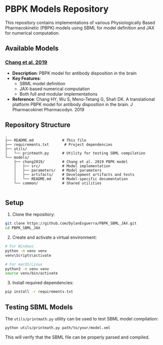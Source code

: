# PBPK Models Repository

This repository contains implementations of various Physiologically Based Pharmacokinetic (PBPK) models using SBML for model definition and JAX for numerical computation.

## Available Models

### [Chang et al. 2019](models/chang2019/)
- **Description**: PBPK model for antibody disposition in the brain
- **Key Features**:
  - SBML model definition
  - JAX-based numerical computation
  - Both full and modular implementations
- **Reference**: Chang HY, Wu S, Meno-Tetang G, Shah DK. A translational platform PBPK model for antibody disposition in the brain. J Pharmacokinet Pharmacodyn. 2019

## Repository Structure
```
.
├── README.md             # This file
├── requirements.txt       # Project dependencies
├── utils/
│   └── printmath.py      # Utility for testing SBML compilation
└── models/
    ├── chang2019/        # Chang et al. 2019 PBPK model
    │   ├── src/          # Model implementation
    │   ├── parameters/   # Model parameters
    │   ├── artifacts/    # Development artifacts and tests
    │   └── README.md     # Model-specific documentation
    └── common/           # Shared utilities
    
```

## Setup

1. Clone the repository:
```bash
git clone https://github.com/DylanEsguerra/PBPK_SBML_JAX.git
cd PBPK_SBML_JAX
```

2. Create and activate a virtual environment:
```bash
# For Windows
python -m venv venv
venv\Scripts\activate

# For macOS/Linux
python3 -m venv venv
source venv/bin/activate
```

3. Install required dependencies:
```bash
pip install -r requirements.txt
```

## Testing SBML Models

The `utils/printmath.py` utility can be used to test SBML model compilation:

```bash
python utils/printmath.py path/to/your/model.xml
```

This will verify that the SBML file can be properly parsed and compiled.


